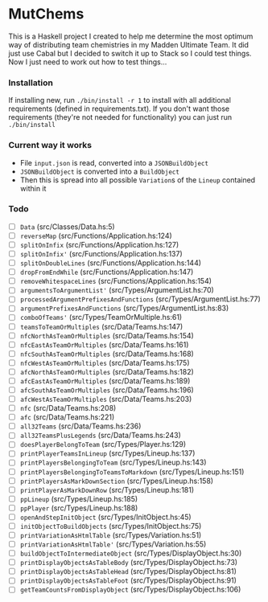 # MutChems

This is a Haskell project I created to help me determine the most optimum way of distributing team chemistries in my Madden Ultimate Team.
It did just use Cabal but I decided to switch it up to Stack so I could test things.
Now I just need to work out how to test things...

### Installation

If installing new, run `./bin/install -r 1` to install with all additional requirements (defined in requirements.txt).
If you don't want those requirements (they're not needed for functionality) you can just run `./bin/install`

### Current way it works

- File `input.json` is read, converted into a `JSONBuildObject`
- `JSONBuildObject` is converted into a `BuildObject`
- Then this is spread into all possible `Variation`s of the `Lineup` contained within it

### Todo

- [ ] `Data` (src/Classes/Data.hs:5)
- [ ] `reverseMap` (src/Functions/Application.hs:124)
- [ ] `splitOnInfix` (src/Functions/Application.hs:127)
- [ ] `splitOnInfix'` (src/Functions/Application.hs:137)
- [ ] `splitOnDoubleLines` (src/Functions/Application.hs:144)
- [ ] `dropFromEndWhile` (src/Functions/Application.hs:147)
- [ ] `removeWhitespaceLines` (src/Functions/Application.hs:154)
- [ ] `argumentsToArgumentList'` (src/Types/ArgumentList.hs:70)
- [ ] `processedArgumentPrefixesAndFunctions` (src/Types/ArgumentList.hs:77)
- [ ] `argumentPrefixesAndFunctions` (src/Types/ArgumentList.hs:83)
- [ ] `comboOfTeams'` (src/Types/TeamOrMultiple.hs:61)
- [ ] `teamsToTeamOrMultiples` (src/Data/Teams.hs:147)
- [ ] `nfcNorthAsTeamOrMultiples` (src/Data/Teams.hs:154)
- [ ] `nfcEastAsTeamOrMultiples` (src/Data/Teams.hs:161)
- [ ] `nfcSouthAsTeamOrMultiples` (src/Data/Teams.hs:168)
- [ ] `nfcWestAsTeamOrMultiples` (src/Data/Teams.hs:175)
- [ ] `afcNorthAsTeamOrMultiples` (src/Data/Teams.hs:182)
- [ ] `afcEastAsTeamOrMultiples` (src/Data/Teams.hs:189)
- [ ] `afcSouthAsTeamOrMultiples` (src/Data/Teams.hs:196)
- [ ] `afcWestAsTeamOrMultiples` (src/Data/Teams.hs:203)
- [ ] `nfc` (src/Data/Teams.hs:208)
- [ ] `afc` (src/Data/Teams.hs:221)
- [ ] `all32Teams` (src/Data/Teams.hs:236)
- [ ] `all32TeamsPlusLegends` (src/Data/Teams.hs:243)
- [ ] `doesPlayerBelongToTeam` (src/Types/Player.hs:129)
- [ ] `printPlayerTeamsInLineup` (src/Types/Lineup.hs:137)
- [ ] `printPlayersBelongingToTeam` (src/Types/Lineup.hs:143)
- [ ] `printPlayersBelongingToTeamsToMarkdown` (src/Types/Lineup.hs:151)
- [ ] `printPlayersAsMarkDownSection` (src/Types/Lineup.hs:158)
- [ ] `printPlayerAsMarkDownRow` (src/Types/Lineup.hs:181)
- [ ] `ppLineup` (src/Types/Lineup.hs:185)
- [ ] `ppPlayer` (src/Types/Lineup.hs:188)
- [ ] `openAndStepInitObject` (src/Types/InitObject.hs:45)
- [ ] `initObjectToBuildObjects` (src/Types/InitObject.hs:75)
- [ ] `printVariationAsHtmlTable` (src/Types/Variation.hs:51)
- [ ] `printVariationAsHtmlTable'` (src/Types/Variation.hs:55)
- [ ] `buildObjectToIntermediateObject` (src/Types/DisplayObject.hs:30)
- [ ] `printDisplayObjectsAsTableBody` (src/Types/DisplayObject.hs:73)
- [ ] `printDisplayObjectsAsTableHead` (src/Types/DisplayObject.hs:81)
- [ ] `printDisplayObjectsAsTableFoot` (src/Types/DisplayObject.hs:91)
- [ ] `getTeamCountsFromDisplayObject` (src/Types/DisplayObject.hs:106)